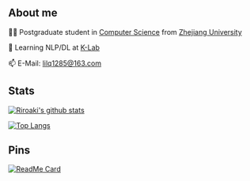 ## About me
👨‍🎓 Postgraduate student in [Computer Science](http://www.en.cs.zju.edu.cn/) from [Zhejiang University](http://www.zju.edu.cn/english)  

🌱 Learning NLP/DL at [K-Lab](https://github.com/zjunlp)

📫 E-Mail: lilq1285@163.com

## Stats
[![Riroaki's github stats](https://github-readme-stats.vercel.app/api?username=Riroaki&show_icons=true&theme=tokyonight)](https://github.com/anuraghazra/github-readme-stats)

[![Top Langs](https://github-readme-stats.vercel.app/api/top-langs/?username=Riroaki&layout=compact&hide=html,&theme=tokyonight)](https://github.com/anuraghazra/github-readme-stats)

## Pins
[![ReadMe Card](https://github-readme-stats.vercel.app/api/pin/?username=Riroaki&repo=LemonML&theme=tokyonight)](https://github.com/anuraghazra/github-readme-stats)
